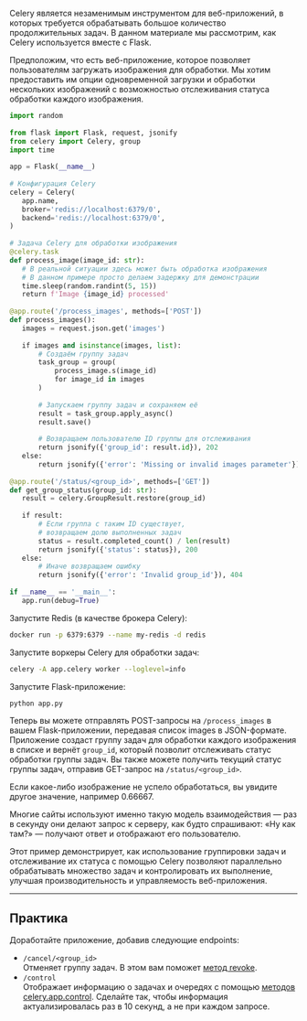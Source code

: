 Celery является незаменимым инструментом для веб-приложений, в которых требуется обрабатывать большое количество продолжительных задач. В данном материале мы рассмотрим, как Celery используется вместе с Flask.

Предположим, что есть веб-приложение, которое позволяет пользователям загружать изображения для обработки. Мы хотим предоставить им опции одновременной загрузки и обработки нескольких изображений с возможностью отслеживания статуса обработки каждого изображения.

```python
import random  
  
from flask import Flask, request, jsonify  
from celery import Celery, group  
import time  
  
app = Flask(__name__)  
  
# Конфигурация Celery  
celery = Celery(  
   app.name,  
   broker='redis://localhost:6379/0',  
   backend='redis://localhost:6379/0',  
)  
  
# Задача Celery для обработки изображения  
@celery.task  
def process_image(image_id: str):  
   # В реальной ситуации здесь может быть обработка изображения  
   # В данном примере просто делаем задержку для демонстрации  
   time.sleep(random.randint(5, 15))  
   return f'Image {image_id} processed'  
  
@app.route('/process_images', methods=['POST'])  
def process_images():  
   images = request.json.get('images')  
  
   if images and isinstance(images, list):  
       # Создаём группу задач  
       task_group = group(  
           process_image.s(image_id)  
           for image_id in images  
       )  
  
       # Запускаем группу задач и сохраняем её  
       result = task_group.apply_async()  
       result.save()  
  
       # Возвращаем пользователю ID группы для отслеживания  
       return jsonify({'group_id': result.id}), 202  
   else:  
       return jsonify({'error': 'Missing or invalid images parameter'}), 400  
  
@app.route('/status/<group_id>', methods=['GET'])  
def get_group_status(group_id: str):  
   result = celery.GroupResult.restore(group_id)  
  
   if result:  
       # Если группа с таким ID существует,  
       # возвращаем долю выполненных задач  
       status = result.completed_count() / len(result)  
       return jsonify({'status': status}), 200  
   else:  
       # Иначе возвращаем ошибку  
       return jsonify({'error': 'Invalid group_id'}), 404  
  
if __name__ == '__main__':  
   app.run(debug=True)
```

Запустите Redis (в качестве брокера Celery):

```bash
docker run -p 6379:6379 --name my-redis -d redis
```

Запустите воркеры Celery для обработки задач:

```bash
celery -A app.celery worker --loglevel=info
```

Запустите Flask-приложение:

```bash
python app.py
```

Теперь вы можете отправлять POST-запросы на `/process_images` в вашем Flask-приложении, передавая список images в JSON-формате. Приложение создаст группу задач для обработки каждого изображения в списке и вернёт `group_id`, который позволит отслеживать статус обработки группы задач. Вы также можете получить текущий статус группы задач, отправив GET-запрос на `/status/<group_id>`.

Если какое-либо изображение не успело обработаться, вы увидите другое значение, например 0.66667.

Многие сайты используют именно такую модель взаимодействия — раз в секунду они делают запрос к серверу, как будто спрашивают: «Ну как там?» — получают ответ и отображают его пользователю.

Этот пример демонстрирует, как использование группировки задач и отслеживание их статуса с помощью Celery позволяют параллельно обрабатывать множество задач и контролировать их выполнение, улучшая производительность и управляемость веб-приложения.

----
## Практика

Доработайте приложение, добавив следующие endpoints:

- `/cancel/<group_id>`  
    Отменяет группу задач. В этом вам поможет [метод revoke](https://docs.celeryq.dev/en/stable/userguide/workers.html#revoke-revoking-tasks).
- `/control`  
    Отображает информацию о задачах и очередях с помощью [методов celery.app.control](https://docs.celeryq.dev/en/latest/reference/celery.app.control.html). Сделайте так, чтобы информация актуализировалась раз в 10 секунд, а не при каждом запросе.
